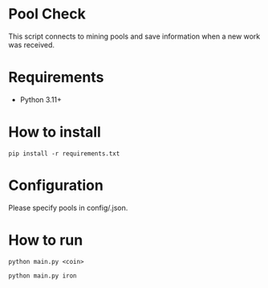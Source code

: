 # Pool Check

This script connects to mining pools and save information when a new work was received.

# Requirements

* Python 3.11+

# How to install

    pip install -r requirements.txt

# Configuration

Please specify pools in config/<coin>.json.

# How to run

    python main.py <coin>
    
    python main.py iron
